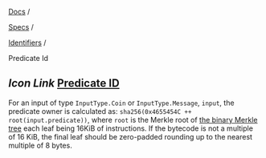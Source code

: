 [Docs](https://docs.fuel.network/) /

[Specs](https://docs.fuel.network/docs/specs/) /

[Identifiers](https://docs.fuel.network/docs/specs/identifiers/) /

Predicate Id

## _Icon Link_ [Predicate ID](https://docs.fuel.network/docs/specs/identifiers/predicate-id/\#predicate-id)

For an input of type `InputType.Coin` or `InputType.Message`, `input`, the predicate owner is calculated as:
`sha256(0x4655454C ++ root(input.predicate))`, where `root` is the Merkle root of
[the binary Merkle tree](https://docs.fuel.network/docs/specs/protocol/cryptographic-primitives/#binary-merkle-tree) each leaf being 16KiB of instructions.
If the bytecode is not a multiple of 16 KiB, the final leaf should be zero-padded rounding up to the nearest multiple of 8 bytes.